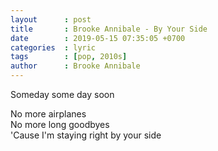 ```yaml
---
layout      : post
title       : Brooke Annibale - By Your Side
date        : 2019-05-15 07:35:05 +0700
categories  : lyric
tags        : [pop, 2010s]
author      : Brooke Annibale
---
```


Someday some day soon

No more airplanes  
No more long goodbyes  
'Cause I'm staying right by your side
